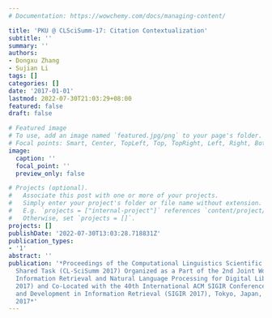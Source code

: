 ```yaml
---
# Documentation: https://wowchemy.com/docs/managing-content/

title: 'PKU @ CLSciSumm-17: Citation Contextualization'
subtitle: ''
summary: ''
authors:
- Dongxu Zhang
- Sujian Li
tags: []
categories: []
date: '2017-01-01'
lastmod: 2022-07-30T21:03:29+08:00
featured: false
draft: false

# Featured image
# To use, add an image named `featured.jpg/png` to your page's folder.
# Focal points: Smart, Center, TopLeft, Top, TopRight, Left, Right, BottomLeft, Bottom, BottomRight.
image:
  caption: ''
  focal_point: ''
  preview_only: false

# Projects (optional).
#   Associate this post with one or more of your projects.
#   Simply enter your project's folder or file name without extension.
#   E.g. `projects = ["internal-project"]` references `content/project/deep-learning/index.md`.
#   Otherwise, set `projects = []`.
projects: []
publishDate: '2022-07-30T13:03:28.718831Z'
publication_types:
- '1'
abstract: ''
publication: '*Proceedings of the Computational Linguistics Scientific Summarization
  Shared Task (CL-SciSumm 2017) Organized as a Part of the 2nd Joint Workshop on Bibliometric-Enhanced
  Information Retrieval and Natural Language Processing for Digital Libraries (BIRNDL
  2017) and Co-Located with the 40th International ACM SIGIR Conference on Research
  and Development in Information Retrieval (SIGIR 2017), Tokyo, Japan, August 11,
  2017*'
---
```


